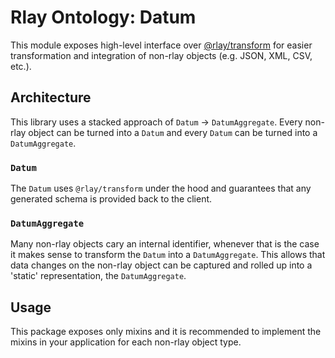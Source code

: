 # Rlay Ontology: Datum

This module exposes high-level interface over [@rlay/transform](https://github.com/rlay-project/rlay-transform) for easier transformation and integration of non-rlay objects (e.g. JSON, XML, CSV, etc.).

## Architecture

This library uses a stacked approach of `Datum` -> `DatumAggregate`. Every non-rlay object can be turned into a `Datum` and every `Datum` can be turned into a `DatumAggregate`.

### `Datum`

The `Datum` uses `@rlay/transform` under the hood and guarantees that any generated schema is provided back to the client.

### `DatumAggregate`

Many non-rlay objects cary an internal identifier, whenever that is the case it makes sense to transform the `Datum` into a `DatumAggregate`. This allows that data changes on the non-rlay object can be captured and rolled up into a 'static' representation, the `DatumAggregate`.

## Usage

This package exposes only mixins and it is recommended to implement the mixins in your application for each non-rlay object type.
